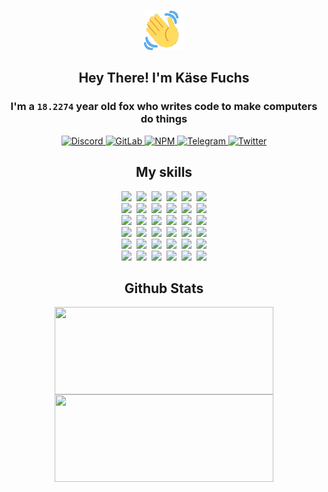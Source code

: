 <div><p align=center><img src=./resources/images/wave.gif width=64px height=64px></p><h2 align=center>Hey There! I'm Käse Fuchs</h2><h3 align=center>I'm a <code>18.2274</code> year old fox who writes code to make computers do things</h3><p align=center><a href=https://discord.com/users/507526681125322772><img alt=Discord src="https://img.shields.io/badge/Discord-5865F2?logo=discord&logoColor=white&style=flat-square#8263abed0b8047c6cbba85bc9c12d587"> </a><a href=https://gitlab.com/kasefuchs><img alt=GitLab src="https://img.shields.io/badge/GitLab-330F63?logo=gitlab&logoColor=white&style=flat-square#8263abed0b8047c6cbba85bc9c12d587"> </a><a href=https://npmjs.com/~kasefuchs><img alt=NPM src="https://img.shields.io/badge/NPM-CB3837?logo=npm&logoColor=white&style=flat-square#8263abed0b8047c6cbba85bc9c12d587"> </a><a href=https://t.me/kasefuchs><img alt=Telegram src="https://img.shields.io/badge/Telegram-2CA5E0?logo=telegram&logoColor=white&style=flat-square#8263abed0b8047c6cbba85bc9c12d587"> </a><a href=https://twitter.com/kasefuchs><img alt=Twitter src="https://img.shields.io/badge/Twitter-1DA1F2?logo=twitter&logoColor=white&style=flat-square#8263abed0b8047c6cbba85bc9c12d587"></a></p><h2 align=center>My skills</h2><p align=center><a href=https://aws.amazon.com/ ><picture><source srcset="https://skillicons.dev/icons?i=aws&theme=dark#8263abed0b8047c6cbba85bc9c12d587" media="(prefers-color-scheme: dark)"><source srcset="https://skillicons.dev/icons?i=aws&theme=light#8263abed0b8047c6cbba85bc9c12d587" media="(prefers-color-scheme: light), (prefers-color-scheme: no-preference)"><img src="https://skillicons.dev/icons?i=aws&theme=light#8263abed0b8047c6cbba85bc9c12d587"></picture></a>&nbsp;&nbsp;<a href=https://en.wikipedia.org/wiki/Bash_(Unix_shell)><picture><source srcset="https://skillicons.dev/icons?i=bash&theme=dark#8263abed0b8047c6cbba85bc9c12d587" media="(prefers-color-scheme: dark)"><source srcset="https://skillicons.dev/icons?i=bash&theme=light#8263abed0b8047c6cbba85bc9c12d587" media="(prefers-color-scheme: light), (prefers-color-scheme: no-preference)"><img src="https://skillicons.dev/icons?i=bash&theme=light#8263abed0b8047c6cbba85bc9c12d587"></picture></a>&nbsp;&nbsp;<a href=https://discord.com/developers/docs><picture><source srcset="https://skillicons.dev/icons?i=bots&theme=dark#8263abed0b8047c6cbba85bc9c12d587" media="(prefers-color-scheme: dark)"><source srcset="https://skillicons.dev/icons?i=bots&theme=light#8263abed0b8047c6cbba85bc9c12d587" media="(prefers-color-scheme: light), (prefers-color-scheme: no-preference)"><img src="https://skillicons.dev/icons?i=bots&theme=light#8263abed0b8047c6cbba85bc9c12d587"></picture></a>&nbsp;&nbsp;<a href=https://www.cloudflare.com/ ><picture><source srcset="https://skillicons.dev/icons?i=cloudflare&theme=dark#8263abed0b8047c6cbba85bc9c12d587" media="(prefers-color-scheme: dark)"><source srcset="https://skillicons.dev/icons?i=cloudflare&theme=light#8263abed0b8047c6cbba85bc9c12d587" media="(prefers-color-scheme: light), (prefers-color-scheme: no-preference)"><img src="https://skillicons.dev/icons?i=cloudflare&theme=light#8263abed0b8047c6cbba85bc9c12d587"></picture></a>&nbsp;&nbsp;<a href=https://en.wikipedia.org/wiki/CSS><picture><source srcset="https://skillicons.dev/icons?i=css&theme=dark#8263abed0b8047c6cbba85bc9c12d587" media="(prefers-color-scheme: dark)"><source srcset="https://skillicons.dev/icons?i=css&theme=light#8263abed0b8047c6cbba85bc9c12d587" media="(prefers-color-scheme: light), (prefers-color-scheme: no-preference)"><img src="https://skillicons.dev/icons?i=css&theme=light#8263abed0b8047c6cbba85bc9c12d587"></picture></a>&nbsp;&nbsp;<a href=https://www.docker.com/ ><picture><source srcset="https://skillicons.dev/icons?i=docker&theme=dark#8263abed0b8047c6cbba85bc9c12d587" media="(prefers-color-scheme: dark)"><source srcset="https://skillicons.dev/icons?i=docker&theme=light#8263abed0b8047c6cbba85bc9c12d587" media="(prefers-color-scheme: light), (prefers-color-scheme: no-preference)"><img src="https://skillicons.dev/icons?i=docker&theme=light#8263abed0b8047c6cbba85bc9c12d587"></picture></a><br><a href=https://www.electronjs.org/ ><picture><source srcset="https://skillicons.dev/icons?i=electron&theme=dark#8263abed0b8047c6cbba85bc9c12d587" media="(prefers-color-scheme: dark)"><source srcset="https://skillicons.dev/icons?i=electron&theme=light#8263abed0b8047c6cbba85bc9c12d587" media="(prefers-color-scheme: light), (prefers-color-scheme: no-preference)"><img src="https://skillicons.dev/icons?i=electron&theme=light#8263abed0b8047c6cbba85bc9c12d587"></picture></a>&nbsp;&nbsp;<a href=https://expressjs.com/ ><picture><source srcset="https://skillicons.dev/icons?i=express&theme=dark#8263abed0b8047c6cbba85bc9c12d587" media="(prefers-color-scheme: dark)"><source srcset="https://skillicons.dev/icons?i=express&theme=light#8263abed0b8047c6cbba85bc9c12d587" media="(prefers-color-scheme: light), (prefers-color-scheme: no-preference)"><img src="https://skillicons.dev/icons?i=express&theme=light#8263abed0b8047c6cbba85bc9c12d587"></picture></a>&nbsp;&nbsp;<a href=https://www.figma.com/ ><picture><source srcset="https://skillicons.dev/icons?i=figma&theme=dark#8263abed0b8047c6cbba85bc9c12d587" media="(prefers-color-scheme: dark)"><source srcset="https://skillicons.dev/icons?i=figma&theme=light#8263abed0b8047c6cbba85bc9c12d587" media="(prefers-color-scheme: light), (prefers-color-scheme: no-preference)"><img src="https://skillicons.dev/icons?i=figma&theme=light#8263abed0b8047c6cbba85bc9c12d587"></picture></a>&nbsp;&nbsp;<a href=https://firebase.google.com/ ><picture><source srcset="https://skillicons.dev/icons?i=firebase&theme=dark#8263abed0b8047c6cbba85bc9c12d587" media="(prefers-color-scheme: dark)"><source srcset="https://skillicons.dev/icons?i=firebase&theme=light#8263abed0b8047c6cbba85bc9c12d587" media="(prefers-color-scheme: light), (prefers-color-scheme: no-preference)"><img src="https://skillicons.dev/icons?i=firebase&theme=light#8263abed0b8047c6cbba85bc9c12d587"></picture></a>&nbsp;&nbsp;<a href=https://flask.palletsprojects.com/ ><picture><source srcset="https://skillicons.dev/icons?i=flask&theme=dark#8263abed0b8047c6cbba85bc9c12d587" media="(prefers-color-scheme: dark)"><source srcset="https://skillicons.dev/icons?i=flask&theme=light#8263abed0b8047c6cbba85bc9c12d587" media="(prefers-color-scheme: light), (prefers-color-scheme: no-preference)"><img src="https://skillicons.dev/icons?i=flask&theme=light#8263abed0b8047c6cbba85bc9c12d587"></picture></a>&nbsp;&nbsp;<a href=https://cloud.google.com/ ><picture><source srcset="https://skillicons.dev/icons?i=gcp&theme=dark#8263abed0b8047c6cbba85bc9c12d587" media="(prefers-color-scheme: dark)"><source srcset="https://skillicons.dev/icons?i=gcp&theme=light#8263abed0b8047c6cbba85bc9c12d587" media="(prefers-color-scheme: light), (prefers-color-scheme: no-preference)"><img src="https://skillicons.dev/icons?i=gcp&theme=light#8263abed0b8047c6cbba85bc9c12d587"></picture></a><br><a href=https://git-scm.com/ ><picture><source srcset="https://skillicons.dev/icons?i=git&theme=dark#8263abed0b8047c6cbba85bc9c12d587" media="(prefers-color-scheme: dark)"><source srcset="https://skillicons.dev/icons?i=git&theme=light#8263abed0b8047c6cbba85bc9c12d587" media="(prefers-color-scheme: light), (prefers-color-scheme: no-preference)"><img src="https://skillicons.dev/icons?i=git&theme=light#8263abed0b8047c6cbba85bc9c12d587"></picture></a>&nbsp;&nbsp;<a href=https://github.com/ ><picture><source srcset="https://skillicons.dev/icons?i=github&theme=dark#8263abed0b8047c6cbba85bc9c12d587" media="(prefers-color-scheme: dark)"><source srcset="https://skillicons.dev/icons?i=github&theme=light#8263abed0b8047c6cbba85bc9c12d587" media="(prefers-color-scheme: light), (prefers-color-scheme: no-preference)"><img src="https://skillicons.dev/icons?i=github&theme=light#8263abed0b8047c6cbba85bc9c12d587"></picture></a>&nbsp;&nbsp;<a href=https://gitlab.com/ ><picture><source srcset="https://skillicons.dev/icons?i=gitlab&theme=dark#8263abed0b8047c6cbba85bc9c12d587" media="(prefers-color-scheme: dark)"><source srcset="https://skillicons.dev/icons?i=gitlab&theme=light#8263abed0b8047c6cbba85bc9c12d587" media="(prefers-color-scheme: light), (prefers-color-scheme: no-preference)"><img src="https://skillicons.dev/icons?i=gitlab&theme=light#8263abed0b8047c6cbba85bc9c12d587"></picture></a>&nbsp;&nbsp;<a href=https://www.heroku.com/ ><picture><source srcset="https://skillicons.dev/icons?i=heroku&theme=dark#8263abed0b8047c6cbba85bc9c12d587" media="(prefers-color-scheme: dark)"><source srcset="https://skillicons.dev/icons?i=heroku&theme=light#8263abed0b8047c6cbba85bc9c12d587" media="(prefers-color-scheme: light), (prefers-color-scheme: no-preference)"><img src="https://skillicons.dev/icons?i=heroku&theme=light#8263abed0b8047c6cbba85bc9c12d587"></picture></a>&nbsp;&nbsp;<a href=https://en.wikipedia.org/wiki/HTML><picture><source srcset="https://skillicons.dev/icons?i=html&theme=dark#8263abed0b8047c6cbba85bc9c12d587" media="(prefers-color-scheme: dark)"><source srcset="https://skillicons.dev/icons?i=html&theme=light#8263abed0b8047c6cbba85bc9c12d587" media="(prefers-color-scheme: light), (prefers-color-scheme: no-preference)"><img src="https://skillicons.dev/icons?i=html&theme=light#8263abed0b8047c6cbba85bc9c12d587"></picture></a>&nbsp;&nbsp;<a href=https://en.wikipedia.org/wiki/JavaScript><picture><source srcset="https://skillicons.dev/icons?i=js&theme=dark#8263abed0b8047c6cbba85bc9c12d587" media="(prefers-color-scheme: dark)"><source srcset="https://skillicons.dev/icons?i=js&theme=light#8263abed0b8047c6cbba85bc9c12d587" media="(prefers-color-scheme: light), (prefers-color-scheme: no-preference)"><img src="https://skillicons.dev/icons?i=js&theme=light#8263abed0b8047c6cbba85bc9c12d587"></picture></a><br><a href=https://en.wikipedia.org/wiki/Linux><picture><source srcset="https://skillicons.dev/icons?i=linux&theme=dark#8263abed0b8047c6cbba85bc9c12d587" media="(prefers-color-scheme: dark)"><source srcset="https://skillicons.dev/icons?i=linux&theme=light#8263abed0b8047c6cbba85bc9c12d587" media="(prefers-color-scheme: light), (prefers-color-scheme: no-preference)"><img src="https://skillicons.dev/icons?i=linux&theme=light#8263abed0b8047c6cbba85bc9c12d587"></picture></a>&nbsp;&nbsp;<a href=https://mui.com/ ><picture><source srcset="https://skillicons.dev/icons?i=materialui&theme=dark#8263abed0b8047c6cbba85bc9c12d587" media="(prefers-color-scheme: dark)"><source srcset="https://skillicons.dev/icons?i=materialui&theme=light#8263abed0b8047c6cbba85bc9c12d587" media="(prefers-color-scheme: light), (prefers-color-scheme: no-preference)"><img src="https://skillicons.dev/icons?i=materialui&theme=light#8263abed0b8047c6cbba85bc9c12d587"></picture></a>&nbsp;&nbsp;<a href=https://en.wikipedia.org/wiki/Markdown><picture><source srcset="https://skillicons.dev/icons?i=md&theme=dark#8263abed0b8047c6cbba85bc9c12d587" media="(prefers-color-scheme: dark)"><source srcset="https://skillicons.dev/icons?i=md&theme=light#8263abed0b8047c6cbba85bc9c12d587" media="(prefers-color-scheme: light), (prefers-color-scheme: no-preference)"><img src="https://skillicons.dev/icons?i=md&theme=light#8263abed0b8047c6cbba85bc9c12d587"></picture></a>&nbsp;&nbsp;<a href=https://www.mongodb.com/ ><picture><source srcset="https://skillicons.dev/icons?i=mongodb&theme=dark#8263abed0b8047c6cbba85bc9c12d587" media="(prefers-color-scheme: dark)"><source srcset="https://skillicons.dev/icons?i=mongodb&theme=light#8263abed0b8047c6cbba85bc9c12d587" media="(prefers-color-scheme: light), (prefers-color-scheme: no-preference)"><img src="https://skillicons.dev/icons?i=mongodb&theme=light#8263abed0b8047c6cbba85bc9c12d587"></picture></a>&nbsp;&nbsp;<a href=https://www.mysql.com/ ><picture><source srcset="https://skillicons.dev/icons?i=mysql&theme=dark#8263abed0b8047c6cbba85bc9c12d587" media="(prefers-color-scheme: dark)"><source srcset="https://skillicons.dev/icons?i=mysql&theme=light#8263abed0b8047c6cbba85bc9c12d587" media="(prefers-color-scheme: light), (prefers-color-scheme: no-preference)"><img src="https://skillicons.dev/icons?i=mysql&theme=light#8263abed0b8047c6cbba85bc9c12d587"></picture></a>&nbsp;&nbsp;<a href=https://nextjs.org/ ><picture><source srcset="https://skillicons.dev/icons?i=nextjs&theme=dark#8263abed0b8047c6cbba85bc9c12d587" media="(prefers-color-scheme: dark)"><source srcset="https://skillicons.dev/icons?i=nextjs&theme=light#8263abed0b8047c6cbba85bc9c12d587" media="(prefers-color-scheme: light), (prefers-color-scheme: no-preference)"><img src="https://skillicons.dev/icons?i=nextjs&theme=light#8263abed0b8047c6cbba85bc9c12d587"></picture></a><br><a href=https://nodejs.org/en/ ><picture><source srcset="https://skillicons.dev/icons?i=nodejs&theme=dark#8263abed0b8047c6cbba85bc9c12d587" media="(prefers-color-scheme: dark)"><source srcset="https://skillicons.dev/icons?i=nodejs&theme=light#8263abed0b8047c6cbba85bc9c12d587" media="(prefers-color-scheme: light), (prefers-color-scheme: no-preference)"><img src="https://skillicons.dev/icons?i=nodejs&theme=light#8263abed0b8047c6cbba85bc9c12d587"></picture></a>&nbsp;&nbsp;<a href=https://www.postgresql.org/ ><picture><source srcset="https://skillicons.dev/icons?i=postgres&theme=dark#8263abed0b8047c6cbba85bc9c12d587" media="(prefers-color-scheme: dark)"><source srcset="https://skillicons.dev/icons?i=postgres&theme=light#8263abed0b8047c6cbba85bc9c12d587" media="(prefers-color-scheme: light), (prefers-color-scheme: no-preference)"><img src="https://skillicons.dev/icons?i=postgres&theme=light#8263abed0b8047c6cbba85bc9c12d587"></picture></a>&nbsp;&nbsp;<a href=https://learn.microsoft.com/en-us/powershell/ ><picture><source srcset="https://skillicons.dev/icons?i=powershell&theme=dark#8263abed0b8047c6cbba85bc9c12d587" media="(prefers-color-scheme: dark)"><source srcset="https://skillicons.dev/icons?i=powershell&theme=light#8263abed0b8047c6cbba85bc9c12d587" media="(prefers-color-scheme: light), (prefers-color-scheme: no-preference)"><img src="https://skillicons.dev/icons?i=powershell&theme=light#8263abed0b8047c6cbba85bc9c12d587"></picture></a>&nbsp;&nbsp;<a href=https://www.python.org/ ><picture><source srcset="https://skillicons.dev/icons?i=py&theme=dark#8263abed0b8047c6cbba85bc9c12d587" media="(prefers-color-scheme: dark)"><source srcset="https://skillicons.dev/icons?i=py&theme=light#8263abed0b8047c6cbba85bc9c12d587" media="(prefers-color-scheme: light), (prefers-color-scheme: no-preference)"><img src="https://skillicons.dev/icons?i=py&theme=light#8263abed0b8047c6cbba85bc9c12d587"></picture></a>&nbsp;&nbsp;<a href=https://www.raspberrypi.org/ ><picture><source srcset="https://skillicons.dev/icons?i=raspberrypi&theme=dark#8263abed0b8047c6cbba85bc9c12d587" media="(prefers-color-scheme: dark)"><source srcset="https://skillicons.dev/icons?i=raspberrypi&theme=light#8263abed0b8047c6cbba85bc9c12d587" media="(prefers-color-scheme: light), (prefers-color-scheme: no-preference)"><img src="https://skillicons.dev/icons?i=raspberrypi&theme=light#8263abed0b8047c6cbba85bc9c12d587"></picture></a>&nbsp;&nbsp;<a href=https://reactjs.org/ ><picture><source srcset="https://skillicons.dev/icons?i=react&theme=dark#8263abed0b8047c6cbba85bc9c12d587" media="(prefers-color-scheme: dark)"><source srcset="https://skillicons.dev/icons?i=react&theme=light#8263abed0b8047c6cbba85bc9c12d587" media="(prefers-color-scheme: light), (prefers-color-scheme: no-preference)"><img src="https://skillicons.dev/icons?i=react&theme=light#8263abed0b8047c6cbba85bc9c12d587"></picture></a><br><a href=https://redux.js.org/ ><picture><source srcset="https://skillicons.dev/icons?i=redux&theme=dark#8263abed0b8047c6cbba85bc9c12d587" media="(prefers-color-scheme: dark)"><source srcset="https://skillicons.dev/icons?i=redux&theme=light#8263abed0b8047c6cbba85bc9c12d587" media="(prefers-color-scheme: light), (prefers-color-scheme: no-preference)"><img src="https://skillicons.dev/icons?i=redux&theme=light#8263abed0b8047c6cbba85bc9c12d587"></picture></a>&nbsp;&nbsp;<a href=https://en.wikipedia.org/wiki/Regular_expression><picture><source srcset="https://skillicons.dev/icons?i=regex&theme=dark#8263abed0b8047c6cbba85bc9c12d587" media="(prefers-color-scheme: dark)"><source srcset="https://skillicons.dev/icons?i=regex&theme=light#8263abed0b8047c6cbba85bc9c12d587" media="(prefers-color-scheme: light), (prefers-color-scheme: no-preference)"><img src="https://skillicons.dev/icons?i=regex&theme=light#8263abed0b8047c6cbba85bc9c12d587"></picture></a>&nbsp;&nbsp;<a href=https://en.wikipedia.org/wiki/Sass_(stylesheet_language)><picture><source srcset="https://skillicons.dev/icons?i=sass&theme=dark#8263abed0b8047c6cbba85bc9c12d587" media="(prefers-color-scheme: dark)"><source srcset="https://skillicons.dev/icons?i=sass&theme=light#8263abed0b8047c6cbba85bc9c12d587" media="(prefers-color-scheme: light), (prefers-color-scheme: no-preference)"><img src="https://skillicons.dev/icons?i=sass&theme=light#8263abed0b8047c6cbba85bc9c12d587"></picture></a>&nbsp;&nbsp;<a href=https://www.typescriptlang.org/ ><picture><source srcset="https://skillicons.dev/icons?i=ts&theme=dark#8263abed0b8047c6cbba85bc9c12d587" media="(prefers-color-scheme: dark)"><source srcset="https://skillicons.dev/icons?i=ts&theme=light#8263abed0b8047c6cbba85bc9c12d587" media="(prefers-color-scheme: light), (prefers-color-scheme: no-preference)"><img src="https://skillicons.dev/icons?i=ts&theme=light#8263abed0b8047c6cbba85bc9c12d587"></picture></a>&nbsp;&nbsp;<a href=https://unity.com/ ><picture><source srcset="https://skillicons.dev/icons?i=unity&theme=dark#8263abed0b8047c6cbba85bc9c12d587" media="(prefers-color-scheme: dark)"><source srcset="https://skillicons.dev/icons?i=unity&theme=light#8263abed0b8047c6cbba85bc9c12d587" media="(prefers-color-scheme: light), (prefers-color-scheme: no-preference)"><img src="https://skillicons.dev/icons?i=unity&theme=light#8263abed0b8047c6cbba85bc9c12d587"></picture></a>&nbsp;&nbsp;<a href=https://workers.cloudflare.com/ ><picture><source srcset="https://skillicons.dev/icons?i=workers&theme=dark#8263abed0b8047c6cbba85bc9c12d587" media="(prefers-color-scheme: dark)"><source srcset="https://skillicons.dev/icons?i=workers&theme=light#8263abed0b8047c6cbba85bc9c12d587" media="(prefers-color-scheme: light), (prefers-color-scheme: no-preference)"><img src="https://skillicons.dev/icons?i=workers&theme=light#8263abed0b8047c6cbba85bc9c12d587"></picture></a><br></p><h2 align=center>Github Stats</h2><p align=center><picture><source srcset="https://github-readme-stats-kasefuchs.vercel.app/api/?count_private=true&hide_border=true&hide_rank=true&line_height=20&hide_title=true&username=Kasefuchs&theme=dark#8263abed0b8047c6cbba85bc9c12d587" media="(prefers-color-scheme: dark)"><source srcset="https://github-readme-stats-kasefuchs.vercel.app/api/?count_private=true&hide_border=true&hide_rank=true&line_height=20&hide_title=true&username=Kasefuchs&theme=light#8263abed0b8047c6cbba85bc9c12d587" media="(prefers-color-scheme: light), (prefers-color-scheme: no-preference)"><img align=middle width=350 height=140 src="https://github-readme-stats-kasefuchs.vercel.app/api/?count_private=true&hide_border=true&hide_rank=true&line_height=20&hide_title=true&username=Kasefuchs&theme=light#8263abed0b8047c6cbba85bc9c12d587"></picture><picture><source srcset="https://github-readme-stats-kasefuchs.vercel.app/api/top-langs/?count_private=true&hide_border=true&layout=compact&username=Kasefuchs&theme=dark#8263abed0b8047c6cbba85bc9c12d587" media="(prefers-color-scheme: dark)"><source srcset="https://github-readme-stats-kasefuchs.vercel.app/api/top-langs/?count_private=true&hide_border=true&layout=compact&username=Kasefuchs&theme=light#8263abed0b8047c6cbba85bc9c12d587" media="(prefers-color-scheme: light), (prefers-color-scheme: no-preference)"><img align=middle width=350 height=140 src="https://github-readme-stats-kasefuchs.vercel.app/api/top-langs/?count_private=true&hide_border=true&layout=compact&username=Kasefuchs&theme=light#8263abed0b8047c6cbba85bc9c12d587"></picture></p><img src="https://hit.yhype.me/github/profile?user_id=64592097#8263abed0b8047c6cbba85bc9c12d587" alt=""></div>